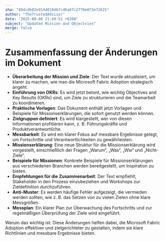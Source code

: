 ```yaml
---
sha: "89dcdb82e91440104b7cd6a67c2770e073e72625"
author: "TheTrustedAdvisor"
date: "2025-08-08 21:49:51 +0200"
subject: "Updated Mission and Objectvies"
merge: false
---
```


# Zusammenfassung der Änderungen im Dokument

- **Überarbeitung der Mission und Ziele**: Der Text wurde aktualisiert, um klarer zu machen, wie man die Microsoft Fabric Adoption strategisch angeht.
- **Einführung von OKRs**: Es wird jetzt betont, wie wichtig Objectives and Key Results (OKRs) sind, um Ziele zu strukturieren und die Teamarbeit zu koordinieren.
- **Praktische Vorlagen**: Das Dokument enthält jetzt Vorlagen und Beispiele für Missionserklärungen, die sofort genutzt werden können.
- **Zielgruppen definiert**: Es wird klargestellt, wer von diesen Informationen profitieren kann, z. B. Führungskräfte und Produktverantwortliche.
- **Messbarkeit**: Es wird ein klarer Fokus auf messbare Ergebnisse gelegt, um Fortschritte und Verantwortlichkeiten zu gewährleisten.
- **Missionserklärung**: Eine neue Struktur für die Missionserklärung wird vorgestellt, einschließlich der Fragen „Warum“, „Was“, „Wie“ und „Nicht-Ziele“.
- **Beispiele für Missionen**: Konkrete Beispiele für Missionserklärungen aus verschiedenen Branchen werden bereitgestellt, um Inspiration zu bieten.
- **Empfehlungen für die Zusammenarbeit**: Der Text empfiehlt, Stakeholder in den Prozess einzubeziehen und Workshops zur Zieldefinition durchzuführen.
- **Anti-Muster**: Es werden häufige Fehler aufgezeigt, die vermieden werden sollten, wie z. B. das Setzen von zu vielen Zielen ohne klare Messgrößen.
- **Messplan**: Ein klarer Plan zur Überwachung des Fortschritts und zur regelmäßigen Überprüfung der Ziele wird eingeführt.

Warum das wichtig ist: Diese Änderungen helfen dabei, die Microsoft Fabric Adoption effektiver und zielgerichteter zu gestalten, indem sie klare Richtlinien und messbare Ergebnisse bieten.

